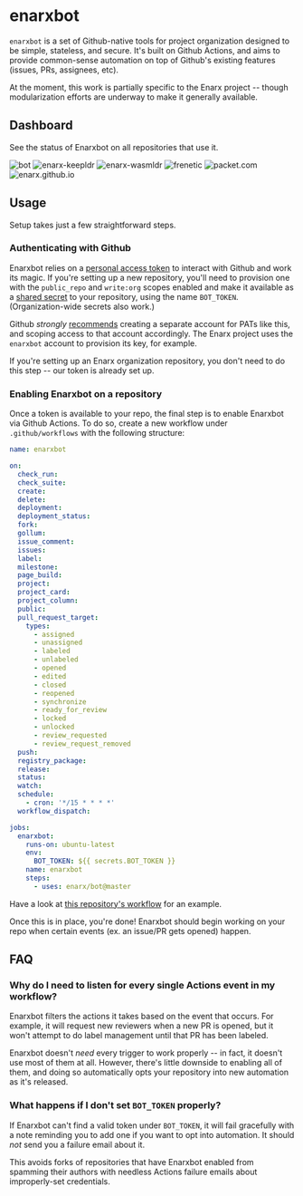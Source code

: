 # enarxbot

`enarxbot` is a set of Github-native tools for project organization designed to
be simple, stateless, and secure. It's built on Github Actions, and aims to
provide common-sense automation on top of Github's existing features (issues,
PRs, assignees, etc).

At the moment, this work is partially specific to the Enarx project -- though
modularization efforts are underway to make it generally available.

## Dashboard

See the status of Enarxbot on all repositories that use it.

![bot](https://github.com/enarx/bot/workflows/enarxbot/badge.svg)
![enarx-keepldr](https://github.com/matt-ross16/enarx-keepldr/workflows/enarxbot/badge.svg)
![enarx-wasmldr](https://github.com/enarx/enarx-wasmldr/workflows/enarxbot/badge.svg)
![frenetic](https://github.com/enarx/frenetic/workflows/enarxbot/badge.svg)
![packet.com](https://github.com/enarx/packet.com/workflows/enarxbot/badge.svg)
![enarx.github.io](https://github.com/enarx/enarx.github.io/workflows/enarxbot/badge.svg)

## Usage

Setup takes just a few straightforward steps.

### Authenticating with Github

Enarxbot relies on a [personal access token](https://docs.github.com/en/free-pro-team@latest/github/authenticating-to-github/creating-a-personal-access-token)
to interact with Github and work its magic. If you're setting up a new
repository, you'll need to provision one with the `public_repo` and `write:org`
scopes enabled and make it available as a [shared secret](https://docs.github.com/en/free-pro-team@latest/actions/reference/encrypted-secrets)
to your repository, using the name `BOT_TOKEN`. (Organization-wide secrets also work.)

Github _strongly_
[recommends](https://docs.github.com/en/free-pro-team@latest/actions/learn-github-actions/security-hardening-for-github-actions#considering-cross-repository-access)
creating a separate account for PATs like this, and scoping access to that
account accordingly. The Enarx project uses the `enarxbot` account to provision
its key, for example.

If you're setting up an Enarx organization repository, you don't need to do this
step -- our token is already set up.

### Enabling Enarxbot on a repository

Once a token is available to your repo, the final step is to enable Enarxbot via
Github Actions. To do so, create a new workflow under `.github/workflows` with
the following structure:

```yml
name: enarxbot

on:
  check_run:
  check_suite:
  create:
  delete:
  deployment:
  deployment_status:
  fork:
  gollum:
  issue_comment:
  issues:
  label:
  milestone:
  page_build:
  project:
  project_card:
  project_column:
  public:
  pull_request_target:
    types:
      - assigned
      - unassigned
      - labeled
      - unlabeled
      - opened
      - edited
      - closed
      - reopened
      - synchronize
      - ready_for_review
      - locked
      - unlocked
      - review_requested
      - review_request_removed
  push:
  registry_package:
  release:
  status:
  watch:
  schedule:
    - cron: '*/15 * * * *'
  workflow_dispatch:

jobs:
  enarxbot:
    runs-on: ubuntu-latest
    env:
      BOT_TOKEN: ${{ secrets.BOT_TOKEN }}
    name: enarxbot
    steps:
      - uses: enarx/bot@master
```

Have a look at [this repository's workflow](.github/workflows/enarxbot.yml) for
an example.

Once this is in place, you're done! Enarxbot should begin working on your repo
when certain events (ex. an issue/PR gets opened) happen.

## FAQ

### Why do I need to listen for every single Actions event in my workflow?

Enarxbot filters the actions it takes based on the event that occurs. For
example, it will request new reviewers when a new PR is opened, but it won't
attempt to do label management until that PR has been labeled.

Enarxbot doesn't _need_ every trigger to work properly -- in fact, it doesn't
use most of them at all. However, there's little downside to enabling all of
them, and doing so automatically opts your repository into new automation as
it's released.

### What happens if I don't set `BOT_TOKEN` properly?

If Enarxbot can't find a valid token under `BOT_TOKEN`, it will fail gracefully
with a note reminding you to add one if you want to opt into automation. It
should _not_ send you a failure email about it.

This avoids forks of repositories that have Enarxbot enabled from spamming their
authors with needless Actions failure emails about improperly-set credentials.
